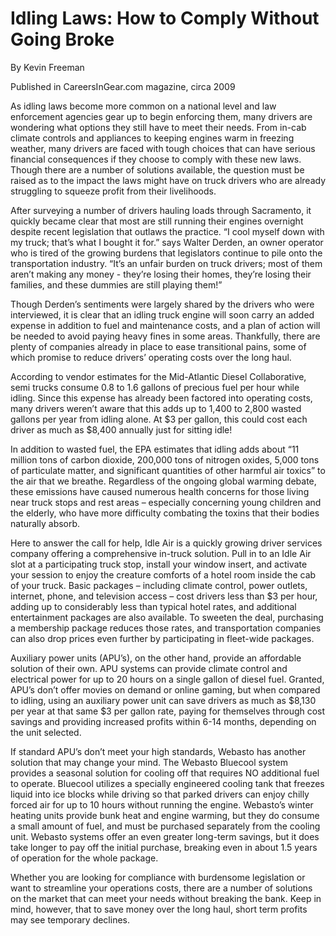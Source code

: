 # Idling Laws: How to Comply Without Going Broke

By Kevin Freeman

Published in CareersInGear.com magazine, circa 2009

As idling laws become more common on a national level and law enforcement agencies gear up to begin enforcing them, many drivers are wondering what options they still have to meet their needs. From in-cab climate controls and appliances to keeping engines warm in freezing weather, many drivers are faced with tough choices that can have serious financial consequences if they choose to comply with these new laws. Though there are a number of solutions available, the question must be raised as to the impact the laws might have on truck drivers who are already struggling to squeeze profit from their livelihoods. 

After surveying a number of drivers hauling loads through Sacramento, it quickly became clear that most are still running their engines overnight despite recent legislation that outlaws the practice. “I cool myself down with my truck; that’s what I bought it for.” says Walter Derden, an owner operator who is tired of the growing burdens that legislators continue to pile onto the transportation industry. “It’s an unfair burden on truck drivers; most of them aren’t making any money - they’re losing their homes, they’re losing their families, and these dummies are still playing them!”

Though Derden’s sentiments were largely shared by the drivers who were interviewed, it is clear that an idling truck engine will soon carry an added expense in addition to fuel and maintenance costs, and a plan of action will be needed to avoid paying heavy fines in some areas. Thankfully, there are plenty of companies already in place to ease transitional pains, some of which promise to reduce drivers’ operating costs over the long haul. 

According to vendor estimates for the Mid-Atlantic Diesel Collaborative, semi trucks consume 0.8 to 1.6 gallons of precious fuel per hour while idling. Since this expense has already been factored into operating costs, many drivers weren’t aware that this adds up to 1,400 to 2,800 wasted gallons per year from idling alone. At $3 per gallon, this could cost each driver as much as $8,400 annually just for sitting idle! 

In addition to wasted fuel, the EPA estimates that idling adds about “11 million tons of carbon dioxide, 200,000 tons of nitrogen oxides, 5,000 tons of particulate matter, and significant quantities of other harmful air toxics” to the air that we breathe. Regardless of the ongoing global warming debate, these emissions have caused numerous health concerns for those living near truck stops and rest areas – especially concerning young children and the elderly, who have more difficulty combating the toxins that their bodies naturally absorb.  

Here to answer the call for help, Idle Air is a quickly growing driver services company offering a comprehensive in-truck solution. Pull in to an Idle Air slot at a participating truck stop, install your window insert, and activate your session to enjoy the creature comforts of a hotel room inside the cab of your truck. Basic packages – including climate control, power outlets, internet, phone, and television access – cost drivers less than $3 per hour, adding up to considerably less than typical hotel rates, and additional entertainment packages are also available. To sweeten the deal, purchasing a membership package reduces those rates, and transportation companies can also drop prices even further by participating in fleet-wide packages.

Auxiliary power units (APU’s), on the other hand, provide an affordable solution of their own. APU systems can provide climate control and electrical power for up to 20 hours on a single gallon of diesel fuel. Granted, APU’s don’t offer movies on demand or online gaming, but when compared to idling, using an auxiliary power unit can save drivers as much as $8,130 per year at that same $3 per gallon rate, paying for themselves through cost savings and providing increased profits within 6-14 months, depending on the unit selected.

If standard APU’s don’t meet your high standards, Webasto has another solution that may change your mind. The Webasto Bluecool system provides a seasonal solution for cooling off that requires NO additional fuel to operate. Bluecool utilizes a specially engineered cooling tank that freezes liquid into ice blocks while driving so that parked drivers can enjoy chilly forced air for up to 10 hours without running the engine. Webasto’s winter heating units provide bunk heat and engine warming, but they do consume a small amount of fuel, and must be purchased separately from the cooling unit. Webasto systems offer an even greater long-term savings, but it does take longer to pay off the initial purchase, breaking even in about 1.5 years of operation for the whole package. 

Whether you are looking for compliance with burdensome legislation or want to streamline your operations costs, there are a number of solutions on the market that can meet your needs without breaking the bank. Keep in mind, however, that to save money over the long haul, short term profits may see temporary declines.

 

    

